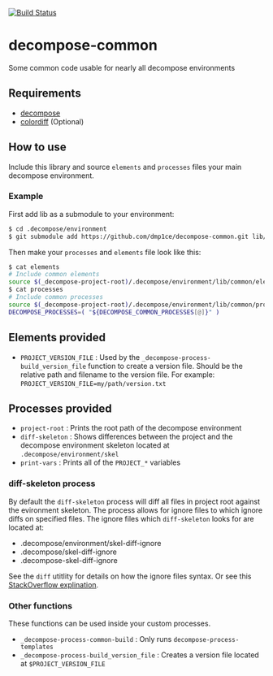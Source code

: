 [![Build Status](https://travis-ci.org/dmp1ce/decompose-common.svg?branch=master)](https://travis-ci.org/dmp1ce/decompose-common)
# decompose-common
Some common code usable for nearly all decompose environments

## Requirements

- [decompose](https://github.com/dmp1ce/decompose)
- [colordiff](http://www.colordiff.org/) (Optional)

## How to use

Include this library and source `elements` and `processes` files your main decompose environment.

### Example

First add lib as a submodule to your environment:
``` bash
$ cd .decompose/environment
$ git submodule add https://github.com/dmp1ce/decompose-common.git lib/common
```

Then make your `processes` and `elements` file look like this:
``` bash
$ cat elements
# Include common elements
source $(_decompose-project-root)/.decompose/environment/lib/common/elements
$ cat processes
# Include common processes
source $(_decompose-project-root)/.decompose/environment/lib/common/processes
DECOMPOSE_PROCESSES=( "${DECOMPOSE_COMMON_PROCESSES[@]}" )
```

## Elements provided

- `PROJECT_VERSION_FILE` : Used by the `_decompose-process-build_version_file` function to create a version file. Should be the relative path and filename to the version file. For example: `PROJECT_VERSION_FILE=my/path/version.txt`

## Processes provided

- `project-root` : Prints the root path of the decompose environment
- `diff-skeleton` : Shows differences between the project and the decompose environment skeleton located at `.decompose/environment/skel`
- `print-vars` : Prints all of the `PROJECT_*` variables

### diff-skeleton process

By default the `diff-skeleton` process will diff all files in project root against the evironment skeleton. The process allows for ignore files to which ignore diffs on specified files. The ignore files which `diff-skeleton` looks for are located at:

- .decompose/environment/skel-diff-ignore
- .decompose/skel-diff-ignore
- .decompose-skel-diff-ignore

See the `diff` utitlity for details on how the ignore files syntax. Or see this [StackOverflow explination](http://stackoverflow.com/a/3775390).

### Other functions

These functions can be used inside your custom processes.

- `_decompose-process-common-build` : Only runs `decompose-process-templates`
- `_decompose-process-build_version_file` : Creates a version file located at `$PROJECT_VERSION_FILE`
